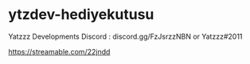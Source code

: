 # ytzdev-hediyekutusu

Yatzzz Developments Discord : discord.gg/FzJsrzzNBN or Yatzzz#2011

https://streamable.com/22jndd

